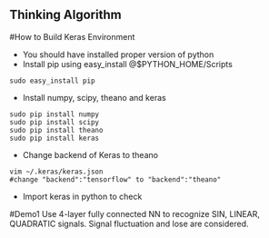 Thinking Algorithm
-------------
#How to Build Keras Environment
* You should have installed proper version of python
* Install pip using easy_install @$PYTHON_HOME/Scripts
```
sudo easy_install pip
```
* Install numpy, scipy, theano and keras
```
sudo pip install numpy
sudo pip install scipy
sudo pip install theano
sudo pip install keras
```
* Change backend of Keras to theano
```
vim ~/.keras/keras.json
#change "backend":"tensorflow" to "backend":"theano"	
```
* Import keras in python to check

#Demo1
Use 4-layer fully connected NN to recognize SIN, LINEAR, QUADRATIC signals. Signal fluctuation and lose are considered. 
